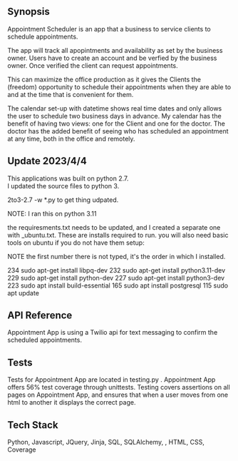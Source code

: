 ## Synopsis
  
Appointment Scheduler is an app that a business to service clients to schedule appointments.

The app will track all apopintments and availability as set by the business owner.  Users have
to create an account and be verfied by the business owner.  Once verified the client can request
appointments.  

This can maximize the office production as it gives the Clients the (freedom) opportunity to 
schedule their appointments when they are able to and at the time that is convenient for them. 

The calendar set-up with datetime shows real time dates and only allows the user to schedule 
two business days in advance. My calendar has the benefit of having two views: one for the Client 
and one for the doctor. The doctor has the added benefit of seeing who has scheduled an 
appointment at any time, both in the office and remotely.

<!--
/*
![homepage](/static/homepage.jpeg?raw=true "Homepage")

Client Log in:
![Client login](/static/Clientlogin.jpeg?raw=true "Client Log in page")

Once user is logged in:
![User page](/static/onceuserloggedin.jpeg?raw=true "Once user is logged in")

Schedule view for Client: 
![Schedule view for Client](/static/Clientscheduleview.jpeg?raw=true"Schedule view for Client")

Confirmed page:
![Confirmed page](/static/confirmedpage.jpeg?raw=true "Confirmed page")

Provider Log in page:
![Provider log in page](/static/providerloginpage.jpeg?raw=true "Provider Log in page")

Schedule view for the doctor:
![schedule view for the doctor](/static/doctorsview.jpeg?raw=true "Schedule view for the doctor")
*/

## Installation
Appointment App requires a requirements.txt file installation. Appointment App runs through the server.py file on http://localhost:5000/
-->

## Update 2023/4/4

This applications was built on python 2.7.  
I updated the source files to python 3. 

2to3-2.7 -w *.py to get thing udpated.

NOTE:  I ran this on python 3.11

the requiresments.txt needs to be updated, and I created a separate one with _ubuntu.txt.  These are installs required to run.
you will also need basic tools on ubuntu if you do not have them setup:

NOTE the first number there is not typed, it's the order in which I installed.

  234  sudo apt-get install libpq-dev
  232  sudo apt-get install python3.11-dev
  229  sudo apt-get install python-dev
  227  sudo apt-get install python3-dev
  223  sudo apt install build-essential
  165  sudo apt install postgresql
  115  sudo apt update


## API Reference

Appointment App is using a Twilio api for text messaging to confirm the scheduled appointments.

## Tests

Tests for Appointment App are located in testing.py . Appointment App offers 56% test coverage through unittests. Testing covers assertions on all pages on Appointment App, and ensures that when a user moves from one html to another it displays the correct page.

## Tech Stack
Python, Javascript, JQuery, Jinja, SQL, SQLAlchemy, , HTML, CSS, Coverage 


